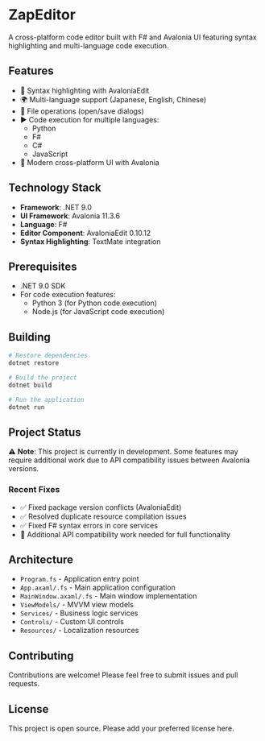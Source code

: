 # ZapEditor

A cross-platform code editor built with F# and Avalonia UI featuring syntax highlighting and multi-language code execution.

## Features

- 🎨 Syntax highlighting with AvaloniaEdit
- 🌍 Multi-language support (Japanese, English, Chinese)
- 📁 File operations (open/save dialogs)
- ▶️ Code execution for multiple languages:
  - Python
  - F#
  - C#
  - JavaScript
- 🎯 Modern cross-platform UI with Avalonia

## Technology Stack

- **Framework**: .NET 9.0
- **UI Framework**: Avalonia 11.3.6
- **Language**: F#
- **Editor Component**: AvaloniaEdit 0.10.12
- **Syntax Highlighting**: TextMate integration

## Prerequisites

- .NET 9.0 SDK
- For code execution features:
  - Python 3 (for Python code execution)
  - Node.js (for JavaScript code execution)

## Building

```bash
# Restore dependencies
dotnet restore

# Build the project
dotnet build

# Run the application
dotnet run
```

## Project Status

⚠️ **Note**: This project is currently in development. Some features may require additional work due to API compatibility issues between Avalonia versions.

### Recent Fixes

- ✅ Fixed package version conflicts (AvaloniaEdit)
- ✅ Resolved duplicate resource compilation issues
- ✅ Fixed F# syntax errors in core services
- 🔧 Additional API compatibility work needed for full functionality

## Architecture

- `Program.fs` - Application entry point
- `App.axaml/.fs` - Main application configuration
- `MainWindow.axaml/.fs` - Main window implementation
- `ViewModels/` - MVVM view models
- `Services/` - Business logic services
- `Controls/` - Custom UI controls
- `Resources/` - Localization resources

## Contributing

Contributions are welcome! Please feel free to submit issues and pull requests.

## License

This project is open source. Please add your preferred license here.
